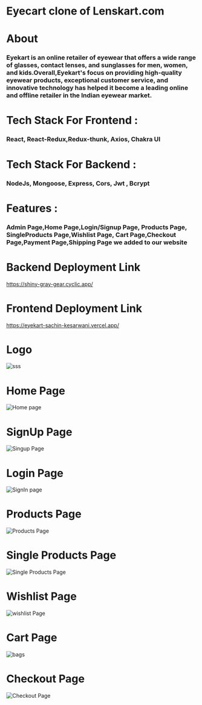 <h1>Eyecart clone of Lenskart.com</h1>

<h1>About</h1>

<h3>Eyekart is an online retailer of eyewear that offers a wide range of glasses, contact lenses, and sunglasses for men, women, and kids.Overall,Eyekart's focus on providing high-quality eyewear products, exceptional customer service, and innovative technology has helped it become a leading online and offline retailer in the Indian eyewear market.</h3>


<h1>Tech Stack For Frontend :</h1> <h3>React, React-Redux,Redux-thunk, Axios, Chakra UI</h3>

<h1>Tech Stack For Backend :</h1> <h3>NodeJs, Mongoose, Express, Cors, Jwt , Bcrypt</h3>

<h1>Features :</h1> <h3>Admin Page,Home Page,Login/Signup Page, Products Page, SingleProducts Page,Wishlist Page, Cart Page,Checkout Page,Payment Page,Shipping Page  we added to our website</h3>

<h1>Backend Deployment Link </h1>

https://shiny-gray-gear.cyclic.app/


<h1>Frontend Deployment Link </h1>

https://eyekart-sachin-kesarwani.vercel.app/


<h1>Logo</h1>

![sss](https://i.ibb.co/3NQgzMz/Logotype-Boutique-Fashion-Neon.jpg)


<h1>Home Page</h1>

![Home page](https://user-images.githubusercontent.com/110049484/229404310-0800d380-05ee-4fe4-a2d4-e5a280bf466d.PNG)




<h1>SignUp Page</h1>


![Singup Page](https://user-images.githubusercontent.com/110049484/229405064-5baeb879-3969-4790-aad4-42ef64a15067.PNG)




<h1>Login Page</h1>

![SignIn page](https://user-images.githubusercontent.com/110049484/229405118-9b0118e1-88c7-40b9-91fc-367fd06aba19.PNG)



<h1>Products Page</h1>


![Products Page](https://user-images.githubusercontent.com/110049484/229405142-59ab2b51-8c1f-4b9e-856e-916d7361d359.PNG)



<h1>Single Products Page</h1>

![Single Products Page](https://user-images.githubusercontent.com/110049484/221613627-48a56731-01dc-4d0e-9dcc-eb5b4e238f2a.PNG)



<h1>Wishlist Page</h1>

![wishlist Page](https://user-images.githubusercontent.com/110049484/221613776-575ab916-8872-491a-866f-0bb33aa1b268.PNG)



<h1>Cart Page</h1>


![bags](https://user-images.githubusercontent.com/110049484/221614176-7e6ab6c8-ffd3-4603-8308-854e35829813.PNG)




<h1>Checkout Page</h1>

![Checkout Page](https://user-images.githubusercontent.com/110049484/221614376-6c006498-f262-4134-a9ad-0892b17e3f79.PNG)






